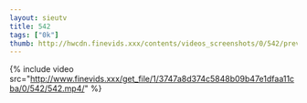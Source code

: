 ```yaml
--- 
layout: sieutv
title: 542
tags: ["0k"]
thumb: http://hwcdn.finevids.xxx/contents/videos_screenshots/0/542/preview.mp4.jpg
---
```

{% include video src="http://www.finevids.xxx/get_file/1/3747a8d374c5848b09b47e1dfaa11cba/0/542/542.mp4/" %} 
